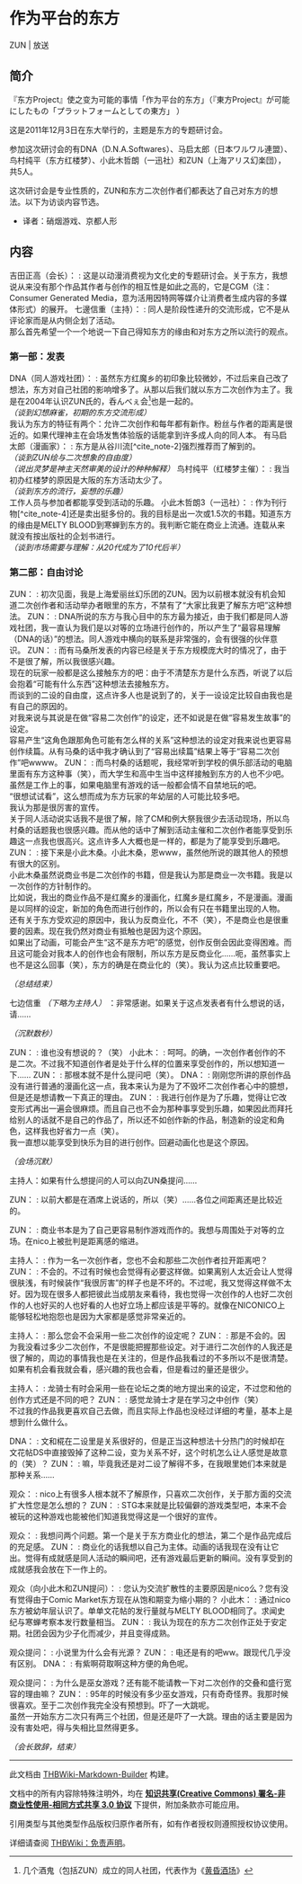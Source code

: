 # 作为平台的东方

<!-- source html: G:\repos\THBWiki-Markdown-Builder\THBWikiMarkdown\Temp\main\4\47\ns0%3A%E4%BD%9C%E4%B8%BA%E5%B9%B3%E5%8F%B0%E7%9A%84%E4%B8%9C%E6%96%B9.html -->

ZUN | 放送

## 简介
  
『东方Project』使之变为可能的事情「作为平台的东方」（『東方Project』が可能にしたもの「プラットフォームとしての東方」 	）  

这是2011年12月3日在东大举行的，主题是东方的专题研讨会。  

参加这次研讨会的有DNA（D.N.A.Softwares）、马启太郎（日本ワルワル連盟）、鸟村纯平（东方红楼梦）、小此木哲朗（一迅社）和ZUN（上海アリス幻楽団），共5人。  

这次研讨会是专业性质的，ZUN和东方二次创作者们都表达了自己对东方的想法。以下为访谈内容节选。
  

- 译者：硝烟游戏、京都人形

## 内容
吉田正高（会长）：
: 这是以动漫消费视为文化史的专题研讨会。关于东方，我想说从来没有那个作品其作者与创作的相互性是如此之高的，它是CGM（注：Consumer Generated Media，意为活用因特网等媒介让消费者生成内容的多媒体形式）的展开。
七邊信重（主持）：
: 同人是阶段性递升的交流形成，它不是从评论家而是从内侧企划了活动。  
那么首先希望一个一个地说一下自己得知东方的缘由和对东方之所以流行的观点。

### 第一部：发表
DNA（同人游戏社团）：
: 虽然东方红魔乡的初印象比较微妙，不过后来自己改了想法，东方对自己社团的影响增多了。从那以后我们就以东方二次创作为主了。我是在2004年认识ZUN氏的，呑んべぇ会[^cite_note-1]也是一起的。  
 *（谈到幻想麻雀，初期的东方交流形成）*   
我认为东方的特征有两个：允许二次创作和每年都有新作。粉丝与作者的距离是很近的。如果代理神主在会场发售体验版的话能拿到许多成人向的同人本。
有马启太郎（漫画家）：
: 东方是从谷川流[^cite_note-2]强烈推荐而了解到的。  
 *（谈到ZUN绘与二次想象的自由度）*   
 *（说出灵梦是神主天然审美的设计的种种解释）* 
鸟村纯平（红楼梦主催）：
: 我当初办红楼梦的原因是大阪的东方活动太少了。  
 *（谈到东方的流行，妄想的乐趣）*   
工作人员与参加者都能享受到活动的乐趣。
小此木哲朗3（一迅社）：
: 作为刊行物[^cite_note-4]还是卖出挺多份的。我的目标是出一次或1.5次的书籍。知道东方的缘由是MELTY BLOOD到寒蝉到东方的。我判断它能在商业上流通。连载从来就没有按出版社的企划书进行。  
 *（谈到市场需要与理解：从20代成为了10代后半）* 

### 第二部：自由讨论
ZUN：
: 初次见面，我是上海爱丽丝幻乐团的ZUN。因为以前根本就没有机会知道二次创作者和活动举办者眼里的东方，不禁有了“大家比我更了解东方吧”这种想法。
ZUN：
: DNA所说的东方与我心目中的东方最为接近，由于我们都是同人游戏社团，我一直认为我们是以对等的立场进行创作的，所以产生了“最容易理解（DNA的话）”的想法。同人游戏中横向的联系是非常强的，会有很强的伙伴意识。
ZUN：
: 而有马桑所发表的内容已经是关于东方规模庞大时的情况了，由于不是很了解，所以我很感兴趣。  
现在的玩家一般都是这么接触东方的吧：由于不清楚东方是什么东西，听说了以后会抱着“可能有什么东西”这种想法去接触东方。  
而谈到的二设的自由度，这点许多人也是说到了的，关于一设设定比较自由我也是有自己的原因的。  
对我来说与其说是在做“容易二次创作”的设定，还不如说是在做“容易发生故事”的设定。  
容易产生“这角色跟那角色可能有怎么样的关系”这种想法的设定对我来说也更容易创作续篇。从有马桑的话中我才确认到了“容易出续篇”结果上等于“容易二次创作”吧wwww。
ZUN：
: 而鸟村桑的话题呢，我经常听到学校的俱乐部活动的电脑里面有东方这种事（笑），而大学生和高中生当中这样接触到东方的人也不少吧。  
虽然是工作上的事，如果电脑里有游戏的话一般都会情不自禁地玩的吧。  
“很想试试看”，这么想而成为东方玩家的年幼层的人可能比较多吧。  
我认为那是很厉害的宣传。  
关于同人活动说实话我不是很了解，除了CM和例大祭我很少去活动现场，所以鸟村桑的话题我也很感兴趣。而从他的话中了解到活动主催和二次创作者能享受到乐趣这一点我也很高兴。这点许多人大概也是一样的，都是为了能享受到乐趣吧。
ZUN：
: 接下来是小此木桑。小此木桑，恩www，虽然他所说的跟其他人的预想有很大的区别。  
小此木桑虽然说商业书是二次创作的书籍，但是我认为那是商业一次书籍。我是以一次创作的方针制作的。  
比如说，我出的商业作品不是红魔乡的漫画化，红魔乡是红魔乡，不是漫画。漫画是以同样的设定，新加的角色而进行创作的，所以会有只在书籍里出现的人物。  
还有关于东方受欢迎的原因中，我认为反商业化，不不（笑），不是商业也是很重要的因素。现在我仍然对商业有抵触也是因为这个原因。  
如果出了动画，可能会产生“这不是东方吧”的感觉，创作反倒会因此变得困难。而且这可能会对我本人的创作也会有限制，所以东方是反商业化……呃，虽然事实上也不是这么回事（笑），东方的确是在商业化的（笑）。我认为这点比较重要吧。

  
 *（总结结束）* 
  
  
七边信重 *（下略为主持人）* ：非常感谢。如果关于这点发表者有什么想说的话，请……
  
  
 *（沉默数秒）* 
  

ZUN：
: 谁也没有想说的？（笑）
小此木：
: 呵呵。的确，一次创作者创作的不是二次。不过我不知道创作者是处于什么样的位置来享受创作的，所以想知道一下……
ZUN：
: 那根本就不是什么提问吧（笑）。
DNA：
: 刚刚您所讲的原创作品没有进行普通的漫画化这一点，我本来认为是为了不毁坏二次创作者心中的臆想，但是还是想请教一下真正的理由。
ZUN：
: 我进行创作是为了乐趣，觉得让它改变形式再出一遍会很麻烦。而且自己也不会为那种事享受到乐趣，如果因此而拜托给别人的话就不是自己的作品了，所以还不如创作新的作品，制造新的设定和角色，这样我也好省力一点（笑）。  
我一直想以能享受到快乐为目的进行创作。回避动画化也是这个原因。

  
 *（会场沉默）* 
  
  
主持人：如果有什么想提问的人可以向ZUN桑提问……
  

ZUN：
: 以前大都是在酒席上说话的，所以（笑）……各位之间距离还是比较近的。

ZUN：
: 商业书本是为了自己更容易制作游戏而作的。我想与周围处于对等的立场。在nico上被批判是距离感的缩进。

主持人：
: 作为一名一次创作者，您也不会和那些二次创作者拉开距离吧？
ZUN：
: 不会的。不过有时候也会觉得有必要这样做。如果离别人太近会让人觉得很肤浅，有时候装作“我很厉害”的样子也是不坏的。不过呢，我又觉得这样做不太好。因为现在很多人都把彼此当成朋友来看待，我也觉得一次创作的人也好二次创作的人也好买的人也好看的人也好立场上都应该是平等的。就像在NICONICO上能够轻松地抱怨也是因为大家都是感觉非常亲近的。

主持人：
: 那么您会不会采用一些二次创作的设定呢？
ZUN：
: 那是不会的。因为我没看过多少二次创作，不是很能把握那些设定。对于进行二次创作的人我还是很了解的，周边的事情我也是在关注的，但是作品我看过的不多所以不是很清楚。如果有机会看我就会看，感兴趣的我也会看，但是看过的量还是很少。

主持人：
: 龙骑士有时会采用一些在论坛之类的地方提出来的设定，不过您和他的创作方式还是不同的吧？
ZUN：
: 感觉龙骑士才是在学习之中创作（笑）  
不过我的作品我更喜欢自己去做，而且实际上作品也没经过详细的考量，基本上是想到什么做什么。

DNA：
: 文和椛在二设里是关系很好的，但是正当这种想法十分热门的时候却在文花帖DS中直接毁掉了这种二设，变为关系不好，这个时机怎么让人感觉是故意的（笑）？
ZUN：
: 嘛，毕竟我还是对二设了解得不多，在我眼里她们本来就是那种关系……

观众：
: nico上有很多人根本就不了解原作，只喜欢二次创作，关于那方面的交流扩大性您是怎么想的？
ZUN：
: STG本来就是比较偏僻的游戏类型吧，本来不会被玩的这种游戏也能被他们知道我觉得这是一个很好的宣传。

观众：
: 我想问两个问题。第一个是关于东方商业化的想法，第二个是作品完成后的充足感。
ZUN：
: 商业化的话我想以自己为主体。动画的话我现在没有让它出。觉得有成就感是同人活动的瞬间吧，还有游戏最后更新的瞬间。没有享受到的成就感我会放在下一作上的。

观众（向小此木和ZUN提问）：
: 您认为交流扩散性的主要原因是nico么？您有没有觉得由于Comic Market东方现在从饱和期变为缩小期的？
小此木：
: 通过nico东方被幼年层认识了。单单文花帖的发行量就与MELTY BLOOD相同了。求闻史纪与寒蝉考察本发行数量相当。
ZUN：
: 我认为现在的东方二次创作正处于安定期。社团会因为少子化而减少，并且变得成熟。

观众提问：
: 小说里为什么会有光源？
ZUN：
: 电还是有的吧ww。跟现代几乎没有区别。
DNA：
: 有紫啊荷取啊这种方便的角色呢。

观众提问：
: 为什么是巫女游戏？还有能不能请教一下对二次创作的交叠和盛行宽容的理由嘛？
ZUN：
: 95年的时候没有多少巫女游戏，只有奇奇怪界。我那时候很喜欢。至于二次创作我完全没有预想到。吓了一大跳呢。  
虽然一开始东方二次只有两三个社团，但是还是吓了一大跳。理由的话主要是因为没有害处吧，得与失相比显然得更多。

  
 *（会长致辞，结束）* 
  


[^cite_note-1]: 几个酒鬼（包括ZUN）成立的同人社团，代表作为《[黄昏酒场](./黄昏酒场.md)》





---

此文档由 [THBWiki-Markdown-Builder](https://github.com/Delsin-Yu/THBWiki-Markdown-Builder) 构建。

文档中的所有内容除特殊注明外，均在 [**知识共享(Creative Commons) 署名-非商业性使用-相同方式共享 3.0 协议**](https://creativecommons.org/licenses/by-sa/3.0/deed.zh-hans) 下提供，附加条款亦可能应用。

引用类型与其他类型作品版权归原作者所有，如有作者授权则遵照授权协议使用。

详细请查阅 [THBWiki：免责声明](https://thbwiki.cc/THBWiki:%E5%85%8D%E8%B4%A3%E5%A3%B0%E6%98%8E)。

